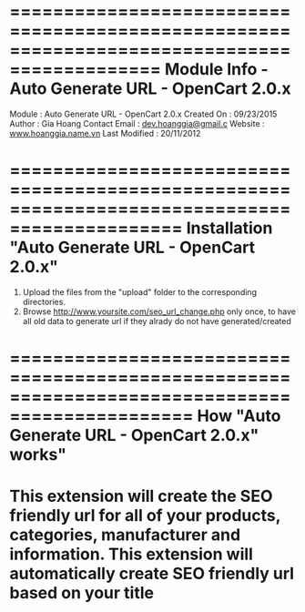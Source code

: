 ============================================================================================
Module Info - Auto Generate URL - OpenCart 2.0.x       			 	
============================================================================================
Module			: Auto Generate URL - OpenCart 2.0.x
Created On		: 09/23/2015
Author			: Gia Hoang
Contact Email	        : dev.hoanggia@gmail.c
Website			: www.hoanggia.name.vn
Last Modified	        : 20/11/2012

==============================================================================================
Installation "Auto Generate URL - OpenCart 2.0.x"
==============================================================================================
1. Upload the files from the "upload" folder to the corresponding directories.
2. Browse http://www.yoursite.com/seo_url_change.php only once, to have all old data to generate url if they alrady do not have generated/created 

===============================================================================================
How "Auto Generate URL - OpenCart 2.0.x" works"
===============================================================================================
This extension will create the SEO friendly url for all of your products, categories, manufacturer and information.
This extension will automatically create SEO friendly url based on your title
===============================================================================================

